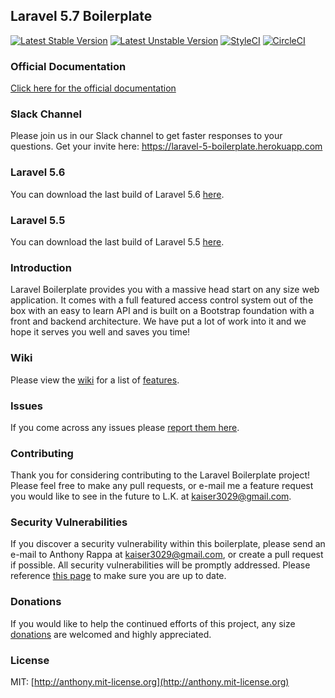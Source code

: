 ## Laravel 5.7 Boilerplate

[![Latest Stable Version](https://poser.pugx.org/kaiser3029/laravel-5-boilerplate/v/stable)](https://packagist.org/packages/kaiser3029/laravel-5-boilerplate)
[![Latest Unstable Version](https://poser.pugx.org/kaiser3029/laravel-5-boilerplate/v/unstable)](https://packagist.org/packages/rappasoft/laravel-5-boilerplate) 
[![StyleCI](https://styleci.io/repos/30171828/shield?style=plastic)](https://styleci.io/repos/30171828/shield?style=plastic)
[![CircleCI](https://circleci.com/gh/rappasoft/laravel-5-boilerplate/tree/master.svg?style=svg)](https://circleci.com/gh/rappasoft/laravel-5-boilerplate/tree/master)

### Official Documentation

[Click here for the official documentation](http://laravel-boilerplate.com)

### Slack Channel

Please join us in our Slack channel to get faster responses to your questions. Get your invite here: https://laravel-5-boilerplate.herokuapp.com

### Laravel 5.6

You can download the last build of Laravel 5.6 [here](https://github.com/kaiser3029/laravel-5-boilerplate/tree/Legacy_5.6).

### Laravel 5.5

You can download the last build of Laravel 5.5 [here](https://github.com/kaiser3029/laravel-5-boilerplate/tree/Legacy_5.5).

### Introduction

Laravel Boilerplate provides you with a massive head start on any size web application. It comes with a full featured access control system out of the box with an easy to learn API and is built on a Bootstrap foundation with a front and backend architecture. We have put a lot of work into it and we hope it serves you well and saves you time!

### Wiki

Please view the [wiki](https://github.com/kaiser3029/laravel-5-boilerplate/wiki) for a list of [features](https://github.com/kaiser3029/laravel-5-boilerplate/wiki#features).

### Issues

If you come across any issues please [report them here](https://github.com/kaiser3029/Laravel-5-Boilerplate/issues).

### Contributing

Thank you for considering contributing to the Laravel Boilerplate project! Please feel free to make any pull requests, or e-mail me a feature request you would like to see in the future to L.K. at kaiser3029@gmail.com.

### Security Vulnerabilities

If you discover a security vulnerability within this boilerplate, please send an e-mail to Anthony Rappa at kaiser3029@gmail.com, or create a pull request if possible. All security vulnerabilities will be promptly addressed. Please reference [this page](https://github.com/kaiser3029/laravel-5-boilerplate/wiki/7.-Security-Fixes) to make sure you are up to date.

### Donations

If you would like to help the continued efforts of this project, any size [donations](https://www.paypal.com/cgi-bin/webscr?cmd=_donations&business=JJWUZ4E9S9SFG&lc=US&item_name=Laravel%205%20Boilerplate&currency_code=USD&bn=PP%2dDonationsBF%3abtn_donateCC_LG%2egif%3aNonHosted) are welcomed and highly appreciated.

### License

MIT: [http://anthony.mit-license.org](http://anthony.mit-license.org)

